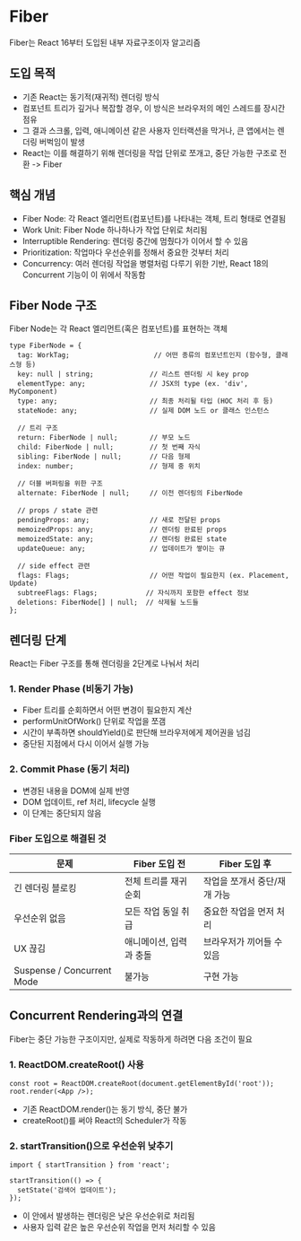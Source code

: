 # Fiber

Fiber는 React 16부터 도입된 내부 자료구조이자 알고리즘

## 도입 목적

- 기존 React는 동기적(재귀적) 렌더링 방식
- 컴포넌트 트리가 깊거나 복잡할 경우, 이 방식은 브라우저의 메인 스레드를 장시간 점유
- 그 결과 스크롤, 입력, 애니메이션 같은 사용자 인터랙션을 막거나, 큰 앱에서는 렌더링 버벅임이 발생
- React는 이를 해결하기 위해 렌더링을 작업 단위로 쪼개고, 중단 가능한 구조로 전환 -> Fiber

## 핵심 개념

- Fiber Node: 각 React 엘리먼트(컴포넌트)를 나타내는 객체, 트리 형태로 연결됨
- Work Unit: Fiber Node 하나하나가 작업 단위로 처리됨
- Interruptible Rendering: 렌더링 중간에 멈췄다가 이어서 할 수 있음
- Prioritization: 작업마다 우선순위를 정해서 중요한 것부터 처리
- Concurrency: 여러 렌더링 작업을 병렬처럼 다루기 위한 기반, React 18의 Concurrent 기능이 이 위에서 작동함

## Fiber Node 구조

Fiber Node는 각 React 엘리먼트(혹은 컴포넌트)를 표현하는 객체

```
type FiberNode = {
  tag: WorkTag;                     // 어떤 종류의 컴포넌트인지 (함수형, 클래스형 등)
  key: null | string;              // 리스트 렌더링 시 key prop
  elementType: any;                // JSX의 type (ex. 'div', MyComponent)
  type: any;                       // 최종 처리될 타입 (HOC 처리 후 등)
  stateNode: any;                  // 실제 DOM 노드 or 클래스 인스턴스

  // 트리 구조
  return: FiberNode | null;        // 부모 노드
  child: FiberNode | null;         // 첫 번째 자식
  sibling: FiberNode | null;       // 다음 형제
  index: number;                   // 형제 중 위치

  // 더블 버퍼링을 위한 구조
  alternate: FiberNode | null;     // 이전 렌더링의 FiberNode

  // props / state 관련
  pendingProps: any;               // 새로 전달된 props
  memoizedProps: any;              // 렌더링 완료된 props
  memoizedState: any;              // 렌더링 완료된 state
  updateQueue: any;                // 업데이트가 쌓이는 큐

  // side effect 관련
  flags: Flags;                    // 어떤 작업이 필요한지 (ex. Placement, Update)
  subtreeFlags: Flags;            // 자식까지 포함한 effect 정보
  deletions: FiberNode[] | null;  // 삭제될 노드들
};
```

## 렌더링 단계

React는 Fiber 구조를 통해 렌더링을 2단계로 나눠서 처리

### 1. Render Phase (비동기 가능)

- Fiber 트리를 순회하면서 어떤 변경이 필요한지 계산
- performUnitOfWork() 단위로 작업을 쪼갬
- 시간이 부족하면 shouldYield()로 판단해 브라우저에게 제어권을 넘김
- 중단된 지점에서 다시 이어서 실행 가능

### 2. Commit Phase (동기 처리)

- 변경된 내용을 DOM에 실제 반영
- DOM 업데이트, ref 처리, lifecycle 실행
- 이 단계는 중단되지 않음

### Fiber 도입으로 해결된 것

| 문제                        | Fiber 도입 전       | Fiber 도입 후          |
| -------------------------- | ----------------- | --------------------- |
| 긴 렌더링 블로킹               | 전체 트리를 재귀 순회  | 작업을 쪼개서 중단/재개 가능 |
| 우선순위 없음                 | 모든 작업 동일 취급    | 중요한 작업을 먼저 처리     |
| UX 끊김                     | 애니메이션, 입력과 충돌 | 브라우저가 끼어들 수 있음   |
| Suspense / Concurrent Mode | 불가능              | 구현 가능               |

## Concurrent Rendering과의 연결

Fiber는 중단 가능한 구조이지만, 실제로 작동하게 하려면 다음 조건이 필요

### 1. ReactDOM.createRoot() 사용

```
const root = ReactDOM.createRoot(document.getElementById('root'));
root.render(<App />);
```

- 기존 ReactDOM.render()는 동기 방식, 중단 불가
- createRoot()를 써야 React의 Scheduler가 작동

### 2. startTransition()으로 우선순위 낮추기

```
import { startTransition } from 'react';

startTransition(() => {
  setState('검색어 업데이트');
});
```

- 이 안에서 발생하는 렌더링은 낮은 우선순위로 처리됨
- 사용자 입력 같은 높은 우선순위 작업을 먼저 처리할 수 있음

